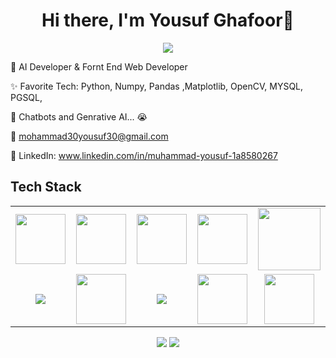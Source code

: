 <body>
  <div align="center">
    <h1> Hi there, I'm Yousuf Ghafoor👋<a href="https://yousuf-ghafoor.github.io/Portfolio-theme/"></h1>
  </div>
<p align="center">
<a href="https://github.com/Yousuf-Ghafoor"><img src="https://readme-typing-svg.herokuapp.com/?lines=AI+Developer;Front+End+Wev+Developer;
						    &font=Roboto&size=26&duration=3500&pause=500&center=true&width=500&height=50&color=eab676"></a>
	

🤵 AI Developer & Fornt End Web Developer

✨ Favorite Tech: Python, Numpy, Pandas ,Matplotlib, OpenCV, MYSQL, PGSQL,

📓 Chatbots and Genrative AI... 😭

📧 mohammad30yousuf30@gmail.com

💼 LinkedIn: www.linkedin.com/in/muhammad-yousuf-1a8580267


 
<h2>Tech Stack</h2>

<table width="100">
<tr>

 <td align='center'>
        <img src="https://upload.wikimedia.org/wikipedia/commons/thumb/3/38/HTML5_Badge.svg/600px-HTML5_Badge.svg.png"  width="80">
    </td>

<td align='center' width="200">
        <img src="https://cdn.pixabay.com/photo/2017/08/05/11/16/logo-2582747_640.png" width="80">
    </td>

<td align='center' width="200">
        <img src="https://github.com/abranhe/programming-languages-logos/blob/master/src/javascript/javascript.svg" width="80">
    </td>

 <td align='center' width="200">
        <img src="https://www.drupal.org/files/project-images/bootstrap5.jpeg" width="80">
    </td>

 <td align='center' width="200">
        <img src="https://www.vectorlogo.zone/logos/reactjs/reactjs-ar21.svg" width="100">
    </td>
 
</tr>
 
<tr>

<td align='center' width="200">
        <img src="https://logos-world.net/wp-content/uploads/2022/07/Java-Logo.png">
    </td>

<td align='center' width="200">
        <img src="https://upload.wikimedia.org/wikipedia/commons/thumb/c/c3/Python-logo-notext.svg/1200px-Python-logo-notext.svg.png" width="80">
    </td>

<td align='center' width="200">
        <img src="https://1000logos.net/wp-content/uploads/2020/08/MySQL-Logo.png">
    </td>

<td align='center' width="200">
        <img src="https://git-scm.com/images/logos/downloads/Git-Icon-1788C.png" width="80">
    </td>

 <td align='center'>
        <img src="https://github.com/bestofjs/bestofjs-webui/blob/master/public/logos/vscode.svg" width="80">
    </td>

</tr>
 

    
</table>
</p>
<p align="center">
<a href="www.linkedin.com/in/muhammad-yousuf-1a8580267"><img src="https://img.shields.io/badge/-Yousuf-Ghafoor-0077B5?style=flat&logo=Linkedin&logoColor=white"/></a>
<a href="mailto:mohammad30yousuf30@gmail.com"><img src="https://img.shields.io/badge/-mailto:mohammad30yousuf30@gmail.com-D14836?style=flat&logo=Gmail&logoColor=white"/></a>
 </p>
 
<br>
